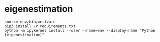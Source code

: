 # eigenestimation


```
source env/bin/activate
pip3 install -r requirements.txt
python -m ipykernel install --user --name=env --display-name "Python (eigenestimation)"
```